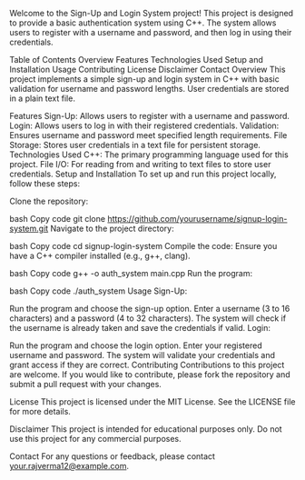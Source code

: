 Welcome to the Sign-Up and Login System project! This project is designed to provide a basic authentication system using C++. The system allows users to register with a username and password, and then log in using their credentials.

Table of Contents
Overview
Features
Technologies Used
Setup and Installation
Usage
Contributing
License
Disclaimer
Contact
Overview
This project implements a simple sign-up and login system in C++ with basic validation for username and password lengths. User credentials are stored in a plain text file.

Features
Sign-Up: Allows users to register with a username and password.
Login: Allows users to log in with their registered credentials.
Validation: Ensures username and password meet specified length requirements.
File Storage: Stores user credentials in a text file for persistent storage.
Technologies Used
C++: The primary programming language used for this project.
File I/O: For reading from and writing to text files to store user credentials.
Setup and Installation
To set up and run this project locally, follow these steps:

Clone the repository:

bash
Copy code
git clone https://github.com/yourusername/signup-login-system.git
Navigate to the project directory:

bash
Copy code
cd signup-login-system
Compile the code:
Ensure you have a C++ compiler installed (e.g., g++, clang).

bash
Copy code
g++ -o auth_system main.cpp
Run the program:

bash
Copy code
./auth_system
Usage
Sign-Up:

Run the program and choose the sign-up option.
Enter a username (3 to 16 characters) and a password (4 to 32 characters).
The system will check if the username is already taken and save the credentials if valid.
Login:

Run the program and choose the login option.
Enter your registered username and password.
The system will validate your credentials and grant access if they are correct.
Contributing
Contributions to this project are welcome. If you would like to contribute, please fork the repository and submit a pull request with your changes.

License
This project is licensed under the MIT License. See the LICENSE file for more details.

Disclaimer
This project is intended for educational purposes only. Do not use this project for any commercial purposes.

Contact
For any questions or feedback, please contact your.rajverma12@example.com.

